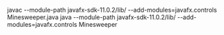 javac --module-path javafx-sdk-11.0.2/lib/ --add-modules=javafx.controls Minesweeper.java
java --module-path javafx-sdk-11.0.2/lib/ --add-modules=javafx.controls Minesweeper
